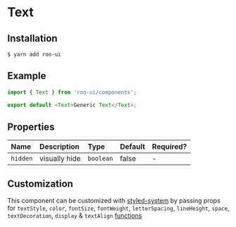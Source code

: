 # Text

<!-- STORY -->

## Installation

```shell
$ yarn add roo-ui
```

## Example

```js
import { Text } from 'roo-ui/components';

export default <Text>Generic Text</Text>;
```

## Properties

| Name     | Description   | Type      | Default | Required? |
| :------- | :------------ | :-------- | :------ | :-------- |
| `hidden` | visually hide | `boolean` | false   | -         |

## Customization

This component can be customized with [styled-system](https://jxnblk.com/styled-system) by passing props for
`textStyle`,
`color`,
`fontSize`,
`fontWeight`,
`letterSpacing`,
`lineHeight`,
`space`,
`textDecoration`,
`display` &
`textAlign` [functions](http://jxnblk.com/styled-system/table)
